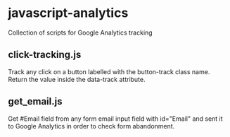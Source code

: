 # javascript-analytics
Collection of scripts for Google Analytics tracking

## click-tracking.js
Track any click on a button labelled with the button-track class name. Return the value inside the data-track attribute.

## get_email.js
Get #Email field from any form email input field with id="Email" and sent it to Google Analytics in order to check form abandonment.
